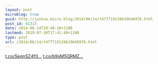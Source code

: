```yaml
---
layout: post
microblog: true
guid: http://joshua.micro.blog/2014/06/14/t477719128619646976.html
post_id: 41313
date: 2014-06-14T18:48:10+1100
lastmod: 2019-07-30T17:41:49+1100
type: post
url: /2014/06/14/t477719128619646976.html
---
```

[t.co/SeqnSZ4f0...](http://t.co/SeqnSZ4f05) [t.co/b9sM5QRMZ...](http://t.co/b9sM5QRMZY)
